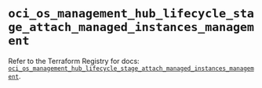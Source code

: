 # `oci_os_management_hub_lifecycle_stage_attach_managed_instances_management`

Refer to the Terraform Registry for docs: [`oci_os_management_hub_lifecycle_stage_attach_managed_instances_management`](https://registry.terraform.io/providers/hashicorp/oci/7.19.0/docs/resources/os_management_hub_lifecycle_stage_attach_managed_instances_management).

